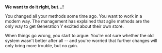 **We want to do it right, but...!**

You changed all your methods some time ago. You want to work in a modern way. The management has explained that agile methods are the only way to get Generation Y excited about their own store.

When things go wrong, you start to argue: You're not sure whether the old system wasn't better after all -- and you're worried that further changes will only bring more trouble, but no gain.
